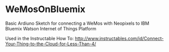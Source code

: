 # WeMosOnBluemix
Basic Ardiuno Sketch for connecting a WeMos with Neopixels to IBM Bluemix Watson Internet of Things Platform

Used in the Instructable How To: http://www.instructables.com/id/Connect-Your-Thing-to-the-Cloud-for-Less-Than-4/
